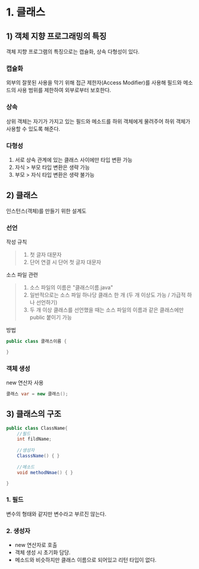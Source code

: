# 1. 클래스
## 1) 객체 지향 프로그래밍의 특징
객체 지향 프로그램의 특징으로는 캡슐화, 상속 다형성이 있다.
<br>
### 캡슐화
외부의 잘못된 사용을 막기 위해 접근 제한자(Access Modifier)를 사용해 필드와 메소드의 사용 범위를 제한하여 외부로부터 보호한다. 
### 상속
상위 객체는 자기가 가지고 있는 필드와 메소드를 하위 객체에게 물려주어 하위 객체가 사용할 수 있도록 해준다.
### 다형성
1. 서로 상속 관계에 있는 클래스 사이에만 타입 변환 가능
2. 자식 > 부모 타입 변환은 생략 가능
3. 부모 > 자식 타입 변환은 생략 불가능

## 2) 클래스
인스턴스(객체)를 만들기 위한 설계도
<br>
### 선언
 작성 규칙
> 1. 첫 글자 대문자
> 2. 단어 연결 시 단어 첫 글자 대문자

 소스 파일 관련
> 1. 소스 파일의 이름은 "클래스이름.java"
> 2. 일반적으로는 소스 파일 하나당 클래스 한 개 (두 개 이상도 가능 / 가급적 하나 선언하기)
> 3. 두 개 이상 클래스를 선언했을 때는 소스 파일의 이름과 같은 클래스에만 public 붙이기 가능

방법
``` java
public class 클래스이름 {

}
```
### 객체 생성
new 연산자 사용
```java
클래스 var = new 클래스();
```

## 3) 클래스의 구조
```java
public class ClassName{
    //필드
    int fildName;
    
    //생성자
    ClasssName() { }
    
    //메소드
    void methodNmae() { }

}

```
### 1. 필드
변수의 형태와 같지만 변수라고 부르진 않는다.

### 2. 생성자
* new 연산자로 호출
* 객체 생성 시 초기화 담당.
* 메소드와 비슷하지만 클래스 이름으로 되어있고 리턴 타입이 없다.


